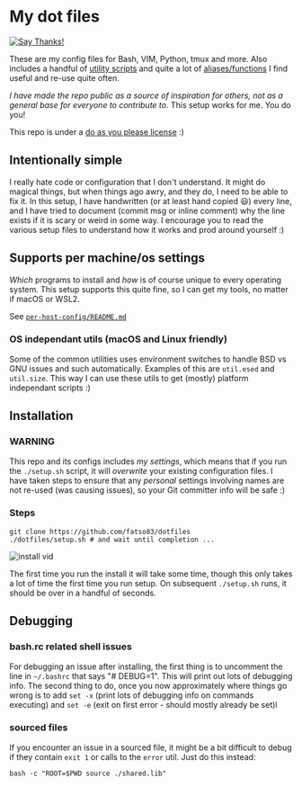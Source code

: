 My dot files
========================
[![Say Thanks!](https://img.shields.io/badge/Say%20Thanks-!-1EAEDB.svg)](https://saythanks.io/to/fatso83)

These are my config files for Bash, VIM, Python, tmux and more. Also includes a handful of [utility scripts](./utils/scripts) 
and quite a lot of [aliases/functions](https://github.com/fatso83/dotfiles/blob/7958268/common-setup/bash.d/aliases_functions) I find useful and re-use quite often.

_I have made the repo public as a source of inspiration for others, not as a general base for everyone to contribute to_. This setup works for me. You do you!

This repo is under a [do as you please license](./LICENSE) :)


## Intentionally simple
I really hate code or configuration that I don't understand. It might do magical things, but when things ago awry, and they do, I need to be able to fix it. In this setup, I have handwritten (or at least hand copied :smiley:) every line, and I have tried to document (commit msg or inline comment) why the line exists if it is scary or weird in some way. I encourage you to read the various setup files to understand how it works and prod around yourself :)


## Supports per machine/os settings

_Which_ programs to install and _how_ is of course unique to every operating system. This setup supports this quite fine, so I can get my tools, no matter if macOS or WSL2. 

See [`per-host-config/README.md`](./per-host-config/README.md)

### OS independant utils (macOS and Linux friendly)
Some of the common utilities uses environment switches to handle BSD vs GNU issues and such automatically. Examples of this are `util.esed`  and `util.size`. This way I can use these utils to get (mostly) platform independant scripts :)

## Installation

### WARNING
This repo and its configs includes _my settings_, which means that if you run the `./setup.sh` script, it will _overwrite_ your existing configuration files. 
I have taken steps to ensure that any _personal_ settings involving names are not re-used (was causing issues), so your Git committer info will be safe :)

### Steps
```
git clone https://github.com/fatso83/dotfiles
./dotfiles/setup.sh # and wait until completion ...
```
![install vid](./dotfiles-install.gif "Install video")

The first time you run the install it will take some time, though this only takes a lot of time the first time you run setup. On subsequent `./setup.sh` runs, it should be over in a handful of seconds.

## Debugging

### bash.rc related shell issues
For debugging an issue after installing, the first thing is to uncomment the line in `~/.bashrc` that says "# DEBUG=1". This will print out lots of debugging info. The second thing to do, once you now approximately where things go wrong is to add `set -x` (print lots of debugging info on commands executing) and `set -e` (exit on first error - should mostly already be set)l

### sourced files
If you encounter an issue in a sourced file, it might be a bit difficult to debug if they contain `exit 1` or calls to the `error` util. Just do this instead:
```
bash -c "ROOT=$PWD source ./shared.lib"
```
